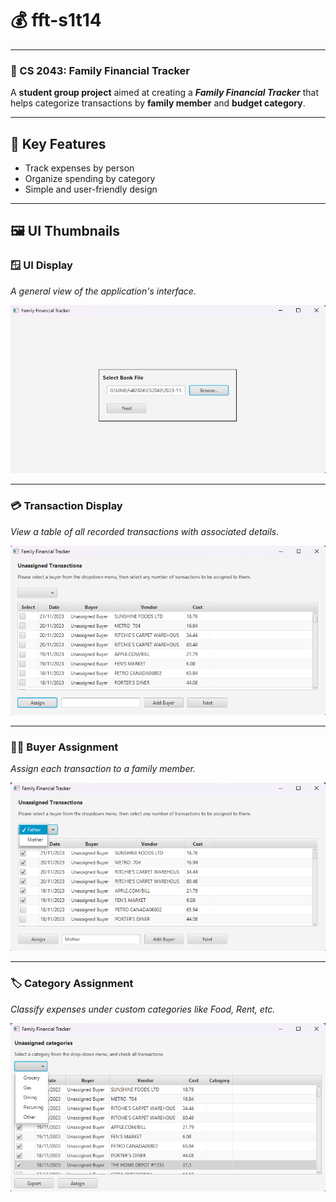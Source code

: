 # 💰 fft-s1t14

---

### 📘 CS 2043: Family Financial Tracker

A **student group project** aimed at creating a ***Family Financial Tracker*** that helps categorize transactions by **family member** and **budget category**.

---

## 🧾 Key Features

- Track expenses by person
- Organize spending by category
- Simple and user-friendly design

---

## 🖼️ UI Thumbnails

### 🪟 UI Display
*A general view of the application's interface.*

![UI Display](https://github.com/zynsniper/FamilyFinancialTracker/blob/main/pictures/UI.png)

---

### 💳 Transaction Display
*View a table of all recorded transactions with associated details.*

![Transaction Display](https://github.com/zynsniper/FamilyFinancialTracker/blob/main/pictures/TransactionsDisplay.png)

---

### 🧑‍💼 Buyer Assignment
*Assign each transaction to a family member.*

![Buyer Assignment](https://github.com/zynsniper/FamilyFinancialTracker/blob/main/pictures/BuyerAssignment.png)

---

### 🏷️ Category Assignment
*Classify expenses under custom categories like Food, Rent, etc.*

![Category Assignment](https://github.com/zynsniper/FamilyFinancialTracker/blob/main/pictures/CategoryAssignment.png)
